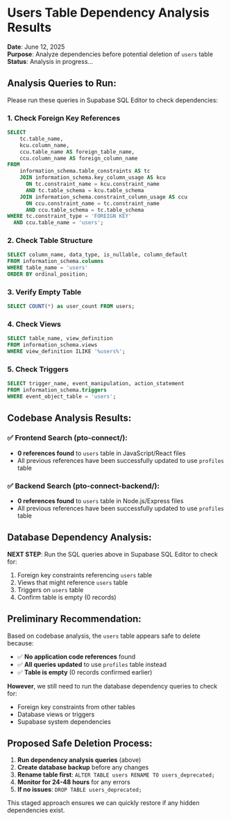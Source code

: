 # Users Table Dependency Analysis Results

**Date**: June 12, 2025  
**Purpose**: Analyze dependencies before potential deletion of `users` table  
**Status**: Analysis in progress...

## Analysis Queries to Run:

Please run these queries in Supabase SQL Editor to check dependencies:

### 1. Check Foreign Key References
```sql
SELECT 
    tc.table_name, 
    kcu.column_name, 
    ccu.table_name AS foreign_table_name,
    ccu.column_name AS foreign_column_name 
FROM 
    information_schema.table_constraints AS tc 
    JOIN information_schema.key_column_usage AS kcu
      ON tc.constraint_name = kcu.constraint_name
      AND tc.table_schema = kcu.table_schema
    JOIN information_schema.constraint_column_usage AS ccu
      ON ccu.constraint_name = tc.constraint_name
      AND ccu.table_schema = tc.table_schema
WHERE tc.constraint_type = 'FOREIGN KEY' 
  AND ccu.table_name = 'users';
```

### 2. Check Table Structure
```sql
SELECT column_name, data_type, is_nullable, column_default
FROM information_schema.columns 
WHERE table_name = 'users' 
ORDER BY ordinal_position;
```

### 3. Verify Empty Table
```sql
SELECT COUNT(*) as user_count FROM users;
```

### 4. Check Views
```sql
SELECT table_name, view_definition 
FROM information_schema.views 
WHERE view_definition ILIKE '%users%';
```

### 5. Check Triggers
```sql
SELECT trigger_name, event_manipulation, action_statement
FROM information_schema.triggers 
WHERE event_object_table = 'users';
```

## Codebase Analysis Results:

### ✅ Frontend Search (pto-connect/):
- **0 references found** to `users` table in JavaScript/React files
- All previous references have been successfully updated to use `profiles` table

### ✅ Backend Search (pto-connect-backend/):
- **0 references found** to `users` table in Node.js/Express files
- All previous references have been successfully updated to use `profiles` table

## Database Dependency Analysis:

**NEXT STEP**: Run the SQL queries above in Supabase SQL Editor to check for:
1. Foreign key constraints referencing `users` table
2. Views that might reference `users` table  
3. Triggers on `users` table
4. Confirm table is empty (0 records)

## Preliminary Recommendation:

Based on codebase analysis, the `users` table appears safe to delete because:
- ✅ **No application code references** found
- ✅ **All queries updated** to use `profiles` table instead
- ✅ **Table is empty** (0 records confirmed earlier)

**However**, we still need to run the database dependency queries to check for:
- Foreign key constraints from other tables
- Database views or triggers
- Supabase system dependencies

## Proposed Safe Deletion Process:

1. **Run dependency analysis queries** (above)
2. **Create database backup** before any changes
3. **Rename table first**: `ALTER TABLE users RENAME TO users_deprecated;`
4. **Monitor for 24-48 hours** for any errors
5. **If no issues**: `DROP TABLE users_deprecated;`

This staged approach ensures we can quickly restore if any hidden dependencies exist.
